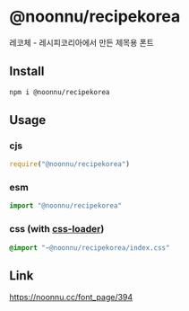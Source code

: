 # @noonnu/recipekorea
레코체 - 레시피코리아에서 만든 제목용 폰트

## Install
```sh
npm i @noonnu/recipekorea
```
## Usage
### cjs
```js
require("@noonnu/recipekorea")
```
### esm
```js
import "@noonnu/recipekorea"
```
### css (with [css-loader](https://github.com/webpack-contrib/css-loader))
```css
@import "~@noonnu/recipekorea/index.css"
```

## Link
https://noonnu.cc/font_page/394